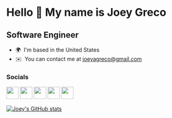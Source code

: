 Hello 👋 My name is Joey Greco
===========================

Software Engineer
-----------------

* 🌍  I'm based in the United States
* ✉️  You can contact me at [joeyagreco@gmail.com](mailto:joeyagreco@gmail.com)


### Socials

<p align="left"> <a href="https://www.github.com/joeyagreco" target="_blank" rel="noreferrer"><img src="https://raw.githubusercontent.com/danielcranney/readme-generator/main/public/icons/socials/github.svg" width="32" height="32" /></a> <a href="http://www.instagram.com/joeyagreco" target="_blank" rel="noreferrer"><img src="https://raw.githubusercontent.com/danielcranney/readme-generator/main/public/icons/socials/instagram.svg" width="32" height="32" /></a> <a href="https://www.linkedin.com/in/joey-greco-021778113" target="_blank" rel="noreferrer"><img src="https://raw.githubusercontent.com/danielcranney/readme-generator/main/public/icons/socials/linkedin.svg" width="32" height="32" /></a> <a href="https://www.stackoverflow.com/users/12092703/joeyagreco" target="_blank" rel="noreferrer"><img src="https://raw.githubusercontent.com/danielcranney/readme-generator/main/public/icons/socials/stackoverflow.svg" width="32" height="32" /></a> <a href="https://www.twitter.com/joeyagreco" target="_blank" rel="noreferrer"><img src="https://raw.githubusercontent.com/danielcranney/readme-generator/main/public/icons/socials/twitter.svg" width="32" height="32" /></a></p>

<a href="http://www.github.com/joeyagreco"><img src="https://github-readme-stats.vercel.app/api?username=joeyagreco&show_icons=true&count_private=true&show_icons=true&theme=aura&hide_rank=true&include_all_commits=true&hide_title=true" alt="Joey's GitHub stats" /></a>
